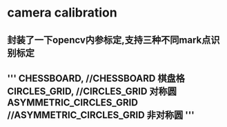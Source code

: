 # camera calibration

## 封装了一下opencv内参标定,支持三种不同mark点识别标定
'''
		CHESSBOARD,					//CHESSBOARD 棋盘格
		CIRCLES_GRID,				//CIRCLES_GRID	对称圆
		ASYMMETRIC_CIRCLES_GRID 	//ASYMMETRIC_CIRCLES_GRID 非对称圆
'''
---
